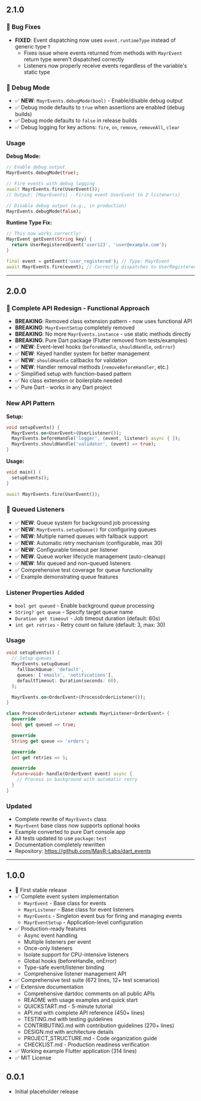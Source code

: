 ## 2.1.0

### 🐛 Bug Fixes

- **FIXED**: Event dispatching now uses `event.runtimeType` instead of generic type `T`
  - Fixes issue where events returned from methods with `MayrEvent` return type weren't dispatched correctly
  - Listeners now properly receive events regardless of the variable's static type

### 🎉 Debug Mode

- ✅ **NEW**: `MayrEvents.debugMode(bool)` - Enable/disable debug output
- ✅ Debug mode defaults to `true` when assertions are enabled (debug builds)
- ✅ Debug mode defaults to `false` in release builds
- ✅ Debug logging for key actions: `fire`, `on`, `remove`, `removeAll`, `clear`

### Usage

**Debug Mode:**
```dart
// Enable debug output
MayrEvents.debugMode(true);

// Fire events with debug logging
await MayrEvents.fire(UserEvent());
// Output: [MayrEvents] - Firing event UserEvent to 2 listener(s)

// Disable debug output (e.g., in production)
MayrEvents.debugMode(false);
```

**Runtime Type Fix:**
```dart
// This now works correctly!
MayrEvent getEvent(String key) {
  return UserRegisteredEvent('user123', 'user@example.com');
}

final event = getEvent('user_registered'); // Type: MayrEvent
await MayrEvents.fire(event); // Correctly dispatches to UserRegisteredEvent listeners
```

---

## 2.0.0

### 🎉 Complete API Redesign - Functional Approach

- **BREAKING**: Removed class extension pattern - now uses functional API
- **BREAKING**: `MayrEventSetup` completely removed
- **BREAKING**: No more `MayrEvents.instance` - use static methods directly
- **BREAKING**: Pure Dart package (Flutter removed from tests/examples)
- ✅ **NEW**: Event-level hooks (`beforeHandle`, `shouldHandle`, `onError`)
- ✅ **NEW**: Keyed handler system for better management
- ✅ **NEW**: `shouldHandle` callbacks for validation
- ✅ **NEW**: Handler removal methods (`removeBeforeHandler`, etc.)
- ✅ Simplified setup with function-based pattern
- ✅ No class extension or boilerplate needed
- ✅ Pure Dart - works in any Dart project

### New API Pattern

**Setup:**
```dart
void setupEvents() {
  MayrEvents.on<UserEvent>(UserListener());
  MayrEvents.beforeHandle('logger', (event, listener) async { });
  MayrEvents.shouldHandle('validator', (event) => true);
}
```

**Usage:**
```dart
void main() {
  setupEvents();
}

await MayrEvents.fire(UserEvent());
```

### 🎉 Queued Listeners

- ✅ **NEW**: Queue system for background job processing
- ✅ **NEW**: `MayrEvents.setupQueue()` for configuring queues
- ✅ **NEW**: Multiple named queues with fallback support
- ✅ **NEW**: Automatic retry mechanism (configurable, max 30)
- ✅ **NEW**: Configurable timeout per listener
- ✅ **NEW**: Queue worker lifecycle management (auto-cleanup)
- ✅ **NEW**: Mix queued and non-queued listeners
- ✅ Comprehensive test coverage for queue functionality
- ✅ Example demonstrating queue features

### Listener Properties Added

- `bool get queued` - Enable background queue processing
- `String? get queue` - Specify target queue name
- `Duration get timeout` - Job timeout duration (default: 60s)
- `int get retries` - Retry count on failure (default: 3, max: 30)

### Usage

```dart
void setupEvents() {
  // Setup queues
  MayrEvents.setupQueue(
    fallbackQueue: 'default',
    queues: ['emails', 'notifications'],
    defaultTimeout: Duration(seconds: 60),
  );

  MayrEvents.on<OrderEvent>(ProcessOrderListener());
}

class ProcessOrderListener extends MayrListener<OrderEvent> {
  @override
  bool get queued => true;

  @override
  String get queue => 'orders';

  @override
  int get retries => 5;

  @override
  Future<void> handle(OrderEvent event) async {
    // Process in background with automatic retry
  }
}
```

### Updated

- Complete rewrite of `MayrEvents` class
- `MayrEvent` base class now supports optional hooks
- Example converted to pure Dart console app
- All tests updated to use `package:test`
- Documentation completely rewritten
- Repository: https://github.com/MayR-Labs/dart_events

---

## 1.0.0

- 🎉 First stable release
- ✅ Complete event system implementation
  - `MayrEvent` - Base class for events
  - `MayrListener` - Base class for event listeners
  - `MayrEvents` - Singleton event bus for firing and managing events
  - `MayrEventSetup` - Application-level configuration
- ✅ Production-ready features
  - Async event handling
  - Multiple listeners per event
  - Once-only listeners
  - Isolate support for CPU-intensive listeners
  - Global hooks (beforeHandle, onError)
  - Type-safe event/listener binding
  - Comprehensive listener management API
- ✅ Comprehensive test suite (672 lines, 12+ test scenarios)
- ✅ Extensive documentation
  - Comprehensive dartdoc comments on all public APIs
  - README with usage examples and quick start
  - QUICKSTART.md - 5-minute tutorial
  - API.md with complete API reference (450+ lines)
  - TESTING.md with testing guidelines
  - CONTRIBUTING.md with contribution guidelines (270+ lines)
  - DESIGN.md with architecture details
  - PROJECT_STRUCTURE.md - Code organization guide
  - CHECKLIST.md - Production readiness verification
- ✅ Working example Flutter application (314 lines)
- ✅ MIT License

## 0.0.1

- Initial placeholder release
